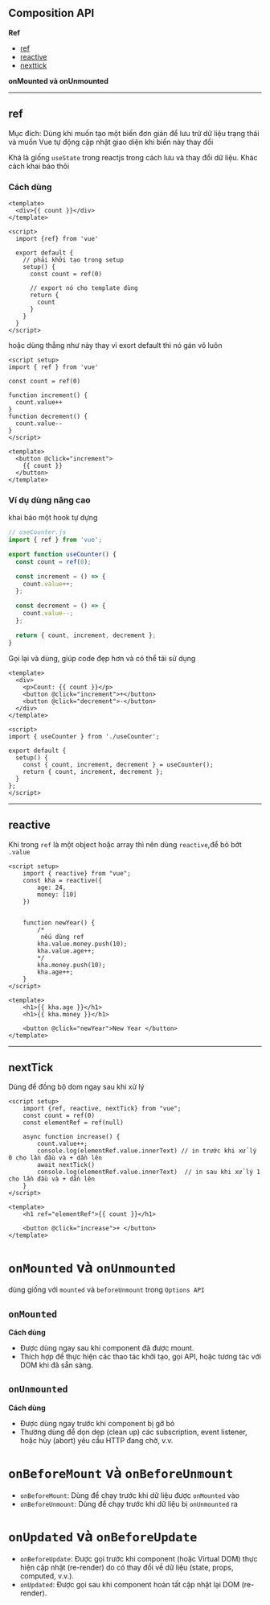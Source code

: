 ## Composition API

**Ref**
- [ref](#ref)
- [reactive](#reactive)
- [nexttick](#nexttick)

**onMounted và onUnmounted**

***
## ref

Mục đích: Dùng khi muốn tạo một biến đơn giản để lưu trữ dữ liệu trạng thái và muốn Vue tự động cập nhật giao diện khi biến này thay đổi

Khá là giống `useState` trong reactjs trong cách lưu và thay đổi dữ liệu. Khác cách khai báo thôi

### Cách dùng

```vue
<template>
  <div>{{ count }}</div>
</template>

<script>
  import {ref} from 'vue'

  export default {
    // phải khởi tạo trong setup
    setup() {
      const count = ref(0)

      // export nó cho template dùng
      return {
        count
      }
    }
  }
</script>
```

hoặc dùng thẳng như này thay vì exort default thì nó gán vô luôn

```vue
<script setup>
import { ref } from 'vue'

const count = ref(0)

function increment() {
  count.value++
}
function decrement() {
  count.value--
}
</script>

<template>
  <button @click="increment">
    {{ count }}
  </button>
</template>
```

### Ví dụ dùng nâng cao

khai báo một hook tự dựng

```js
// useCounter.js
import { ref } from 'vue';

export function useCounter() {
  const count = ref(0);

  const increment = () => {
    count.value++;
  };

  const decrement = () => {
    count.value--;
  };

  return { count, increment, decrement };
}
```
Gọi lại và dùng, giúp code đẹp hơn và có thể tái sử dụng

```vue
<template>
  <div>
    <p>Count: {{ count }}</p>
    <button @click="increment">+</button>
    <button @click="decrement">-</button>
  </div>
</template>

<script>
import { useCounter } from './useCounter';

export default {
  setup() {
    const { count, increment, decrement } = useCounter();
    return { count, increment, decrement };
  }
};
</script>
```

***

## reactive

Khi trong `ref` là một object hoặc array thì nên dùng `reactive`,để bỏ bớt `.value`

```vue
<script setup>
    import { reactive} from "vue";
    const kha = reactive({
        age: 24,
        money: [10]
    })


    function newYear() {
        /*
         nếu dùng ref
        kha.value.money.push(10);
        kha.value.age++; 
        */
        kha.money.push(10);
        kha.age++;
    }
</script>

<template>
    <h1>{{ kha.age }}</h1>
    <h1>{{ kha.money }}</h1>

    <button @click="newYear">New Year </button>
</template>

```

*** 

## nextTick

Dùng để đồng bộ dom ngay sau khi xử lý 

```vue
<script setup>
    import {ref, reactive, nextTick} from "vue";
    const count = ref(0)
    const elementRef = ref(null)

    async function increase() {
        count.value++;
        console.log(elementRef.value.innerText) // in trước khi xử lý 0 cho lần đầu và + dần lên
        await nextTick()
        console.log(elementRef.value.innerText)  // in sau khi xử lý 1 cho lần đầu và + dần lên
    }
</script>

<template>
    <h1 ref="elementRef">{{ count }}</h1>

    <button @click="increase">+ </button>
</template>

```

# `onMounted` và `onUnmounted` 

dùng giống với `mounted` và `beforeUnmount` trong `Options API`
## `onMounted`

**Cách dùng**
- Được dùng ngay sau khi component đã được mount.
- Thích hợp để thực hiện các thao tác khởi tạo, gọi API, hoặc tương tác với DOM khi đã sẵn sàng.

## `onUnmounted`

**Cách dùng**

- Được dùng ngay trước khi component bị gỡ bỏ 
- Thường dùng để dọn dẹp (clean up) các subscription, event listener, hoặc hủy (abort) yêu cầu HTTP đang chờ, v.v.

# `onBeforeMount` và `onBeforeUnmount`

- `onBeforeMount`: Dùng để chạy trước khi dữ liệu được `onMounted` vào
- `onBeforeUnmount`: Dùng để chạy trước khi dữ liệu bị `onUnmounted` ra

# `onUpdated` và `onBeforeUpdate` 

- `onBeforeUpdate`: Được gọi trước khi component (hoặc Virtual DOM) thực hiện cập nhật (re-render) do có thay đổi về dữ liệu (state, props, computed, v.v.).
- `onUpdated`: Được gọi sau khi component hoàn tất cập nhật lại DOM (re-render).
